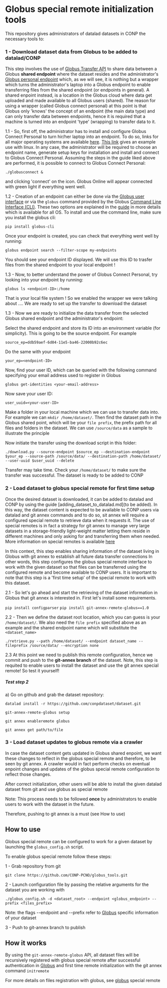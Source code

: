 # Globus special remote initialization tools

This repository gives administrators of datalad datasets in CONP the necessary tools to:

### 1 - Download dataset data from Globus to be added to datalad/CONP

This step involves the use of [Globus Transfer API](https://docs.globus.org/api/transfer/) to share data between a Globus 
**shared endpoint** where the dataset resides and the administrator's [Globus personal endpoint](https://www.globus.org/globus-connect-personal) 
which, as we will see, it is nothing but a wrapper which turns the administrator's laptop into a Globus endpoint to enable transferring 
files from the shared endpoint (or endpoints in general). A shared enpoint instead, is a location in the Globus cloud where data get uploaded and made available to all Globus users (shared).
The reason for using a wrapper (called Globus connect personal) at this point is that Globus only 'knows' the concept of an endpoint (the main data type) and can only transfer data between 
endpoints, hence it is required that a machine is turned into an endpoint 'type' (wrapping) to transfer data to it.

1.1 - So, first off, the administrator has to install and configure Globus Connect Personal to turn hir/her laptop into an endpoint. To do so, links for all major operating
systems are available [here](https://www.globus.org/globus-connect-personal). [This link](https://docs.globus.org/how-to/globus-connect-personal-linux/)
gives an example use with linux. In any case, the administrator will be required to choose an endpoint name, generate setup keys for installation and 
install and connect to Globus Connect Personal. Assuming the steps in the guide liked above are performed, it is possible to connect to Globus Connect Personal:

``./globusconnect &`` 

and clicking 'connect' on the icon. Globus Online will appear connected with green light if everything went well.

1.2 - Creation of an endpoint can either be done via the [Globus user interface](https://app.globus.org/) or 
via the ``globus`` command provided by the Globus [Command Line Interface (CLI)](https://docs.globus.org/cli/installation/). These two options
are explained in the [guide](https://docs.globus.org/how-to/globus-connect-personal-linux/) in more details which is available for all OS. 
To install and use the command line, make sure you install the globus cli:

```pip install globus-cli```

Once your endpoint is created, you can check that everything went well by running:

```globus endpoint search --filter-scope my-endpoints```

You should see your endpoint ID displayed. We will use this ID to trasfer files from the shared endpoint to your local endpoint !

1.3 - Now, to better understand the power of Globus Connect Personal, try looking into your endpoint by running:

```globus ls <endpoint-ID>:/home```

That is your local file system ! So we enabled the wrapper we were talking about .... We are ready to set up the transfer to download the dataset

1.3 - Now we are ready to initialize the data transfer from the selected Globus shared endpoint and the administrator's endpoint:

Select the shared endpoint and store its ID into an environment variable (for simplicity). This is going to be the source endpoint. For example

``source_ep=ddb59aef-6d04-11e5-ba46-22000b92c6ec``

Do the same with your endpoint

``your_ep=<endpoint-ID>``

Now, find your user ID, which can be queried with the following command specifying your email address used to register in Globus

``globus get-identities <your-email-address>``

Now save your user ID:

``user_uuid=<your-user-ID>``

Make a folder in your local machine which we can use to transfer data into. For example we can ``mkdir /home/dataset/``. Then find the dataset path in
the Globus shared point, which will be your ``file prefix``, the prefix path for all files and folders in the dataset. 
We can use ``/source/data`` as a sample to illustrate the principle

Now initiate the transfer using the download script in this folder:

``./download.py --source-endpoint $source_ep --destination-endpoint $your_ep --source-path /source/data/ --destination-path /home/dataset/ --user-uuid $user_uuid --delete``

Transfer may take time. Check your ```/home/dataset/``` to make sure the transfer was successful. The dataset is ready to be added to CONP


### 2 - Load dataset to globus special remote for first time setup

Once the desired dataset is downloaded, it can be added to datalad and CONP by using the guide [adding_dataset_to_datalad.md](to be added). In this way, the dataset
content is expected to be available to CONP users via datalad and git annex commands and to do so, sit annex will require a configured special remote to retrieve data when it requests it.
The use of special remotes is in fact a strategy for git annex to manage very large datasets in a storage-friendly light-weight matter letting them reside 
in different machines and only asking for and transferring them when needed. More information on special remotes is available [here](https://git-annex.branchable.com/special_remotes/)

In this context, this step enables sharing information of the dataset living in Globus with git annex to establish all future data transfer connections
In other words, this step configures the globus special remote interface to work with the given dataset so that files can be transferred using the configured remote
and become available to CONP users. It is important to note that this step is a 'first time setup' of the special remote to work with this dataset.

2.1 - So let's go ahead and start the retrieving of the dataset information in Globus that git annex is interested in. First let's install some requirements.

``pip install configparser``
``pip install git-annex-remote-globus==1.0``

2.2 - Then we define the dataset root location, which you can guess is your ``/home/dataset/``. We also need the ``file prefix`` specified above as an example and the shared
endpoint name which will substitute the ``<dataset_name>``

```./retrieve.py --path /home/dataset/ --endpoint dataset_name --fileprefix /source/data/ --encryption none```

2.3 At this point we need to publish this remote configuration, hence we commit and push to the **git-annex branch** of the dataset. Note, this step is requited to
enable users to install the dataset and use the git annex special remote! So test it yourself!

##### Test step 2

a) Go on github and grab the dataset repository:

``datalad install -r https://github.com/conpdataset/dataset.git``

``git-annex-remote-globus setup``

``git annex enableremote globus``

``git annex get path/to/file``





### 3 - Load dataset updates to globus remote via a crawler

In case the dataset content gets updated in Globus shared enpoint, we want these changes to reflect in the globus special remote and therefore, to be seen by git annex.
A crawler would in fact perform checks on eventual enpoint changes and updates of the globus special remote configuration to reflect those changes.


After correct initialization, other users will be able to install the given datalad dataset from git and use globus as special remote

Note: This process needs to be followed **once** by administrators to enable users to work with the dataset in the future. 

Therefore, pushing to git annex is a must (see How to use)


## How to use

Globus special remote can be configured to work for a given dataset by launching the ```globus_config.sh``` script.

To enable globus special remote follow these steps:

1 - Grab repository from git

```
git clone https://github.com/CONP-PCNO/globus_tools.git
```

2 - Launch configuration file by passing the relative arguments for the dataset you are working with

```
./globus_config.sh -d <dataset_root> --endpoint <globus_endpoint> --prefix <files_prefix>
```

Note: the flags --endpoint and --prefix refer to [Globus](https://auth.globus.org) specific information of your dataset


3 - Push to git-annex branch to publish



## How it works

By using the ```git-annex-remote-globus``` API, all dataset files will be recursively registered with globus special remote after successful authentication in [Globus](https://auth.globus.org) and
first time remote initialization with the git annex command ```initremote```

For more details on files registration with globus, see [globus](https://github.com/CONP-PCNO/git-annex-remote-globus) special remote
 